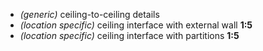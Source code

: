 - _(generic)_ ceiling-to-ceiling details
- _(location specific)_ ceiling interface with external wall **1:5**
- _(location specific)_ ceiling interface with partitions **1:5**
